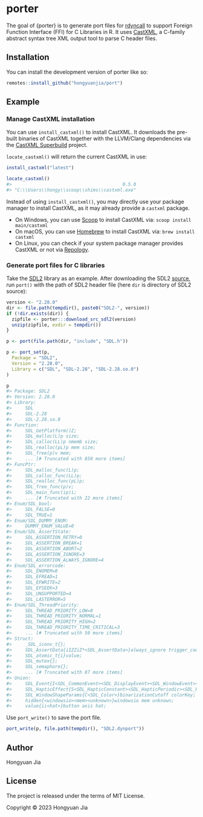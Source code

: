 
<!-- README.md is generated from README.Rmd. Please edit that file -->

# porter

<!-- badges: start -->
<!-- badges: end -->

The goal of {porter} is to generate port files for
[rdyncall](https://github.com/hongyuanjia/rdyncall) to support Foreign
Function Interface (FFI) for C Libraries in R. It uses
[CastXML](https://github.com/CastXML/CastXML), a C-family abstract
syntax tree XML output tool to parse C header files.

## Installation

You can install the development version of porter like so:

``` r
remotes::install_github("hongyuanjia/port")
```

## Example

### Manage CastXML installation

You can use `install_castxml()` to install CastXML. It downloads the
pre-built binaries of CastXML together with the LLVM/Clang dependencies
via the [CastXML
Superbuild](https://github.com/CastXML/CastXMLSuperbuild) project.

`locate_castxml()` will return the current CastXML in use:

``` r
install_castxml("latest")

locate_castxml()
#>                                         0.5.0
#> "C:\\Users\\hongy\\scoop\\shims\\castxml.exe"
```

Instead of using `install_castxml()`, you may directly use your package
manager to install CastXML, as it may already provide a `castxml`
package.

- On Windows, you can use [Scoop](https://scoop.sh/) to install CastXML
  via: `scoop install main/castxml`
- On macOS, you can use [Homebrew](https://brew.sh/) to install CastXML
  via: `brew install castxml`
- On Linux, you can check if your system package manager provides
  CastXML or not via
  [Repology](https://repology.org/project/castxml/versions).

### Generate port files for C libraries

Take the [SDL2](https://www.libsdl.org/) library as an example. After
downloading the SDL2
[source](https://github.com/libsdl-org/SDL/releases), run `port()` with
the path of SDL2 header file (here `dir` is directory of SDL2 source):

``` r
version <- "2.28.0"
dir <- file.path(tempdir(), paste0("SDL2-", version))
if (!dir.exists(dir)) {
  zipfile <- porter:::download_src_sdl2(version)
  unzip(zipfile, exdir = tempdir())
}
```

``` r
p <- port(file.path(dir, "include", "SDL.h"))

p <- port_set(p,
  Package = "SDL2",
  Version = "2.28.0",
  Library = c("SDL", "SDL-2.28", "SDL-2.28.so.0")
)

p
#> Package: SDL2 
#> Version: 2.28.0 
#> Library:
#>     SDL
#>     SDL-2.28
#>     SDL-2.28.so.0 
#> Function:
#>     SDL_GetPlatform()Z;
#>     SDL_malloc(L)p size;
#>     SDL_calloc(LL)p nmemb size;
#>     SDL_realloc(pL)p mem size;
#>     SDL_free(p)v mem; 
#>     ... [# Truncated with 850 more items]
#> FuncPtr:
#>     SDL_malloc_func(L)p;
#>     SDL_calloc_func(LL)p;
#>     SDL_realloc_func(pL)p;
#>     SDL_free_func(p)v;
#>     SDL_main_func(ip)i; 
#>     ... [# Truncated with 22 more items]
#> Enum/SDL_bool:
#>     SDL_FALSE=0
#>     SDL_TRUE=1
#> Enum/SDL_DUMMY_ENUM:
#>     DUMMY_ENUM_VALUE=0
#> Enum/SDL_AssertState:
#>     SDL_ASSERTION_RETRY=0
#>     SDL_ASSERTION_BREAK=1
#>     SDL_ASSERTION_ABORT=2
#>     SDL_ASSERTION_IGNORE=3
#>     SDL_ASSERTION_ALWAYS_IGNORE=4
#> Enum/SDL_errorcode:
#>     SDL_ENOMEM=0
#>     SDL_EFREAD=1
#>     SDL_EFWRITE=2
#>     SDL_EFSEEK=3
#>     SDL_UNSUPPORTED=4
#>     SDL_LASTERROR=5
#> Enum/SDL_ThreadPriority:
#>     SDL_THREAD_PRIORITY_LOW=0
#>     SDL_THREAD_PRIORITY_NORMAL=1
#>     SDL_THREAD_PRIORITY_HIGH=2
#>     SDL_THREAD_PRIORITY_TIME_CRITICAL=3 
#>     ... [# Truncated with 50 more items]
#> Struct:
#>     _SDL_iconv_t{};
#>     SDL_AssertData{iIZZiZ*<SDL_AssertData>}always_ignore trigger_count condition filename linenum function next;
#>     SDL_atomic_t{i}value;
#>     SDL_mutex{};
#>     SDL_semaphore{}; 
#>     ... [# Truncated with 87 more items]
#> Union:
#>     SDL_Event{I<SDL_CommonEvent><SDL_DisplayEvent><SDL_WindowEvent><SDL_KeyboardEvent><SDL_TextEditingEvent><SDL_TextEditingExtEvent><SDL_TextInputEvent><SDL_MouseMotionEvent><SDL_MouseButtonEvent><SDL_MouseWheelEvent><SDL_JoyAxisEvent><SDL_JoyBallEvent><SDL_JoyHatEvent><SDL_JoyButtonEvent><SDL_JoyDeviceEvent><SDL_JoyBatteryEvent><SDL_ControllerAxisEvent><SDL_ControllerButtonEvent><SDL_ControllerDeviceEvent><SDL_ControllerTouchpadEvent><SDL_ControllerSensorEvent><SDL_AudioDeviceEvent><SDL_SensorEvent><SDL_QuitEvent><SDL_UserEvent><SDL_SysWMEvent><SDL_TouchFingerEvent><SDL_MultiGestureEvent><SDL_DollarGestureEvent><SDL_DropEvent>p}type common display window key edit editExt text motion button wheel jaxis jball jhat jbutton jdevice jbattery caxis cbutton cdevice ctouchpad csensor adevice sensor quit user syswm tfinger mgesture dgesture drop padding;
#>     SDL_HapticEffect{S<SDL_HapticConstant><SDL_HapticPeriodic><SDL_HapticCondition><SDL_HapticRamp><SDL_HapticLeftRight><SDL_HapticCustom>}type constant periodic condition ramp leftright custom;
#>     SDL_WindowShapeParams{C<SDL_Color>}binarizationCutoff colorKey;
#>     hidden{<windowsio><mem><unknown>}windowsio mem unknown;
#>     value{ii<hat>}button axis hat;
```

Use `port_write()` to save the port file.

``` r
port_write(p, file.path(tempdir(), "SDL2.dynport"))
```

## Author

Hongyuan Jia

## License

The project is released under the terms of MIT License.

Copyright © 2023 Hongyuan Jia

